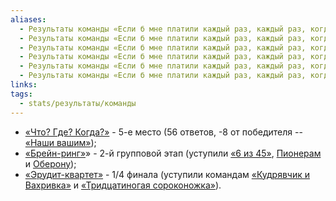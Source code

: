 ```yaml
---
aliases:
  - Результаты команды «Если б мне платили каждый раз, каждый раз, когда я...» на энном Байкальском фестивале интеллектуальных игр
  - Результаты команды «Если б мне платили каждый раз, каждый раз, когда я...» на XV Байкальском фестивале интеллектуальных игр
  - Результаты команды «Если б мне платили каждый раз, каждый раз, когда я...» на XV БФИИ
  - Результаты команды «Если б мне платили каждый раз, каждый раз, когда я...» на 15-м БФИИ
  - Результаты команды «Если б мне платили каждый раз, каждый раз, когда я...» на 15 БФИИ
  - Результаты команды «Если б мне платили каждый раз, каждый раз, когда я...» на на БФИИ-2018
links: 
tags:
  - stats/результаты/команды
---
```

* [«Что? Где? Когда?»](maingame-15-2018.md) - 5-е место (56 ответов, -8 от победителя -- [«Наши вашим»](nashi_vashim-15-2018.md));
* [«Брейн-ринг»](speedgame-15-2018.md)» - 2-й групповой этап (уступили [«6 из 45»](6_iz_45-15-2018.md), [Пионерам](pionery-15-2018.md) и [Оберону](oberon-15-2018.md));
* [«Эрудит-квартет»](quartet-15-2018.md) - 1/4 финала (уступили командам [«Кудрявчик и Вахривка»](kudryavchik_i_vahrivka-15-2018.md) и [«Тридцатиногая сороконожка»](tridtsatinogaya_sorokonozhka-15-2018.md)).